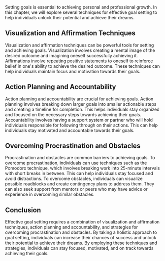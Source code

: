 
Setting goals is essential to achieving personal and professional growth. In this chapter, we will explore several techniques for effective goal setting to help individuals unlock their potential and achieve their dreams.

Visualization and Affirmation Techniques
----------------------------------------

Visualization and affirmation techniques can be powerful tools for setting and achieving goals. Visualization involves creating a mental image of the desired outcome and imagining oneself successfully achieving it. Affirmations involve repeating positive statements to oneself to reinforce belief in one's ability to achieve the desired outcome. These techniques can help individuals maintain focus and motivation towards their goals.

Action Planning and Accountability
----------------------------------

Action planning and accountability are crucial for achieving goals. Action planning involves breaking down larger goals into smaller actionable steps and creating a timeline for completion. This helps individuals stay organized and focused on the necessary steps towards achieving their goals. Accountability involves having a support system or partner who will hold individuals responsible for following through on their actions. This can help individuals stay motivated and accountable towards their goals.

Overcoming Procrastination and Obstacles
----------------------------------------

Procrastination and obstacles are common barriers to achieving goals. To overcome procrastination, individuals can use techniques such as the Pomodoro technique, which involves breaking work into 25-minute intervals with short breaks in between. This can help individuals stay focused and avoid distractions. To overcome obstacles, individuals can visualize possible roadblocks and create contingency plans to address them. They can also seek support from mentors or peers who may have advice or experience in overcoming similar obstacles.

Conclusion
----------

Effective goal setting requires a combination of visualization and affirmation techniques, action planning and accountability, and strategies for overcoming procrastination and obstacles. By taking a holistic approach to goal setting, individuals can increase their chances of success and unlock their potential to achieve their dreams. By employing these techniques and strategies, individuals can stay focused, motivated, and on track towards achieving their goals.
